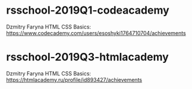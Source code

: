 # rsschool-2019Q1-codeacademy

Dzmitry Faryna
HTML CSS Basics: https://www.codecademy.com/users/esoshyki1764710704/achievements
# rsschool-2019Q3-htmlacademy

Dzmitry Faryna
HTML CSS Basics: https://htmlacademy.ru/profile/id893427/achievements
